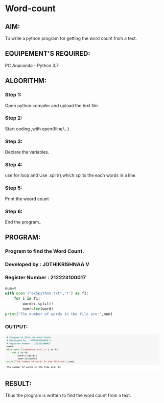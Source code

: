 # Word-count
## AIM:
To write a python program for getting the word count from a text.
## EQUIPEMENT'S REQUIRED: 
PC
Anaconda - Python 3.7
## ALGORITHM: 
### Step 1:
Open python compiler and upload the text file.
### Step 2: 
Start coding ,with open(filne/...)
### Step 3: 
Declare the variables.
### Step 4:  
use for loop and Use .split(),which splits the each words in a line.
### Step 5: 
Print the woord count
### Step 6: 
End the program..
## PROGRAM:
### Program to find the Word Count.
### Developed by : JOTHIKRISHNAA V
### Register Number : 212223100017
~~~python
num=0
with open ("ex5python.txt",'r') as f1:
    for i in f1:
        word=i.split()
        num+=len(word)
print("The number of words in the file are:",num)
~~~
### OUTPUT:

![word count](<Screenshot 2024-01-02 165634.png>)

## RESULT:
Thus the program is written to find the word count from a text.
